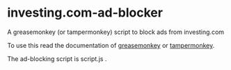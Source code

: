# investing.com-ad-blocker

A greasemonkey (or tampermonkey) script to block ads from investing.com

To use this read the documentation of [greasemonkey](http://www.greasespot.net/) or [tampermonkey](https://tampermonkey.net/).

The ad-blocking script is script.js .
